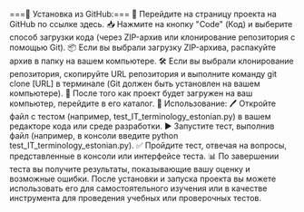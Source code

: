 ===🚀 Установка из GitHub:===
🌟 Перейдите на страницу проекта на GitHub по ссылке здесь.
📥 Нажмите на кнопку "Code" (Код) и выберите способ загрузки кода (через ZIP-архив или клонирование репозитория с помощью Git).
📦 Если вы выбрали загрузку ZIP-архива, распакуйте архив в папку на вашем компьютере.
🛠️ Если вы выбрали клонирование репозитория, скопируйте URL репозитория и выполните команду git clone [URL] в терминале (Git должен быть установлен на вашем компьютере).
📂 После того как проект будет загружен на ваш компьютер, перейдите в его каталог.
📝 Использование:
🖊️ Откройте файл с тестом (например, test_IT_terminology_estonian.py) в вашем редакторе кода или среде разработки.
▶️ Запустите тест, выполнив файл (например, в консоли введите python test_IT_terminology_estonian.py).
✅ Пройдите тест, отвечая на вопросы, представленные в консоли или интерфейсе теста.
📊 По завершении теста вы получите результаты, показывающие вашу оценку и возможные ошибки.
После установки и запуска проекта вы можете использовать его для самостоятельного изучения или в качестве инструмента для проведения учебных или проверочных тестов.
